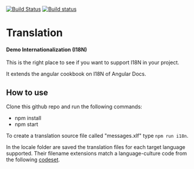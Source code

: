 [![Build Status](https://travis-ci.org/LuigiAndrea/Translation.png?branch=master)](https://travis-ci.org/LuigiAndrea/Translation)
[![Build status](https://ci.appveyor.com/api/projects/status/a35g8upnqiyvl6dr/branch/master?svg=true)](https://ci.appveyor.com/project/LuigiAndrea/Translation)

Translation
===

#### Demo Internationalization (I18N)
This is the right place to see if you want to support I18N in your project.

It extends the angular cookbook on I18N of Angular Docs.

## How to use

Clone this github repo and run the following commands:

- npm install
- npm start

To create a translation source file called "messages.xlf" type `npm run i18n`. 

In the locale folder are saved the translation files for each target language supported.
Their filename extensions match a language-culture code from the following [codeset](https://msdn.microsoft.com/en-us/library/ee825488(v=cs.20).aspx).
